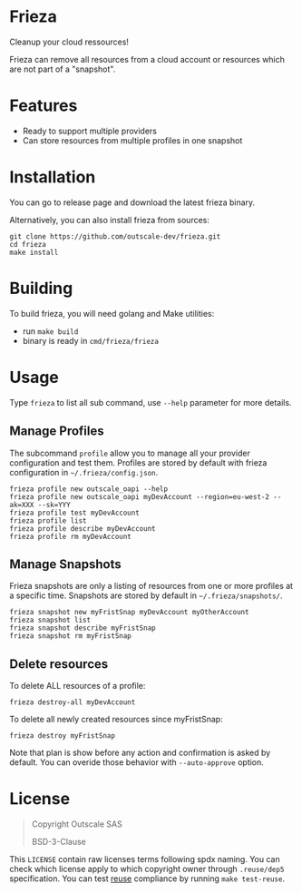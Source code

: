# Frieza

Cleanup your cloud ressources!

Frieza can remove all resources from a cloud account or resources which are not part of a "snapshot".

# Features

- Ready to support multiple providers
- Can store resources from multiple profiles in one snapshot

# Installation

You can go to release page and download the latest frieza binary.

Alternatively, you can also install frieza from sources:
```
git clone https://github.com/outscale-dev/frieza.git
cd frieza
make install
```

# Building

To build frieza, you will need golang and Make utilities:
- run `make build`
- binary is ready in `cmd/frieza/frieza`

# Usage

Type `frieza` to list all sub command, use `--help` parameter for more details.

## Manage Profiles

The subcommand `profile` allow you to manage all your provider configuration and test them.
Profiles are stored by default with frieza configuration in `~/.frieza/config.json`.

```
frieza profile new outscale_oapi --help
frieza profile new outscale_oapi myDevAccount --region=eu-west-2 --ak=XXX --sk=YYY
frieza profile test myDevAccount
frieza profile list
frieza profile describe myDevAccount
frieza profile rm myDevAccount
```

## Manage Snapshots

Frieza snapshots are only a listing of resources from one or more profiles at a specific time.
Snapshots are stored by default in `~/.frieza/snapshots/`.

```
frieza snapshot new myFristSnap myDevAccount myOtherAccount
frieza snapshot list
frieza snapshot describe myFristSnap
frieza snapshot rm myFristSnap
```

## Delete resources 

To delete ALL resources of a profile:
```
frieza destroy-all myDevAccount
```

To delete all newly created resources since myFristSnap:
```
frieza destroy myFristSnap
```

Note that plan is show before any action and confirmation is asked by default.
You can overide those behavior with `--auto-approve` option.

# License

> Copyright Outscale SAS
>
> BSD-3-Clause

This `LICENSE` contain raw licenses terms following spdx naming.
You can check which license apply to which copyright owner through `.reuse/dep5` specification.
You can test [reuse](https://reuse.software/.) compliance by running `make test-reuse`.